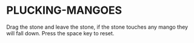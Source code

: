 # PLUCKING-MANGOES
Drag the stone and leave the stone, if the stone touches any mango they will fall down. Press the space key to reset.
